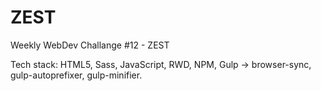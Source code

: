 # ZEST
Weekly WebDev Challange #12 - ZEST

Tech stack: HTML5, Sass, JavaScript, RWD, NPM, Gulp -> browser-sync, gulp-autoprefixer, gulp-minifier.
